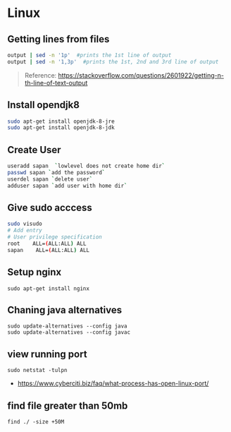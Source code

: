 # Linux

## Getting lines from files
```bash
output | sed -n '1p'  #prints the 1st line of output
output | sed -n '1,3p'  #prints the 1st, 2nd and 3rd line of output
```
> Reference: https://stackoverflow.com/questions/2601922/getting-n-th-line-of-text-output

## Install opendjk8
```bash
sudo apt-get install openjdk-8-jre
sudo apt-get install openjdk-8-jdk
```

## Create User
```bash
useradd sapan  `lowlevel does not create home dir`
passwd sapan `add the password`
userdel sapan `delete user`
adduser sapan `add user with home dir`
```
## Give sudo acccess

```bash
sudo visudo
# Add entry
# User privilege specification
root    ALL=(ALL:ALL) ALL
sapan    ALL=(ALL:ALL) ALL
```

## Setup nginx

```
sudo apt-get install nginx
```

## Chaning java alternatives
```shell
sudo update-alternatives --config java
sudo update-alternatives --config javac
```
## view running port
```
sudo netstat -tulpn
```
* https://www.cyberciti.biz/faq/what-process-has-open-linux-port/

## find file greater than 50mb
```
find ./ -size +50M
````
